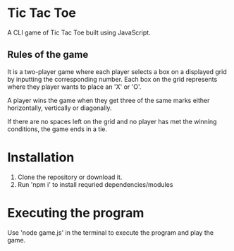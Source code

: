 # Tic Tac Toe
A CLI game of Tic Tac Toe built using JavaScript.

## Rules of the game
It is a two-player game where each player selects a box on a displayed grid by inputting the corresponding number. Each box on the grid represents where they player wants to place an 'X' or 'O'.

A player wins the game when they get three of the same marks either horizontally, vertically or diagonally.

If there are no spaces left on the grid and no player has met the winning conditions, the game ends in a tie.

# Installation 
1. Clone the repository or download it.
2. Run 'npm i' to install requried dependencies/modules

# Executing the program
Use 'node game.js' in the terminal to execute the program and play the game.